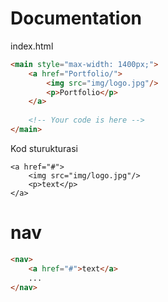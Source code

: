# Documentation

index.html

```html
<main style="max-width: 1400px;">
	<a href="Portfolio/">
		<img src="img/logo.jpg"/>
		<p>Portfolio</p>
	</a>
	
	<!-- Your code is here -->
</main>
```

Kod sturukturasi

```
<a href="#">
	<img src="img/logo.jpg"/>
	<p>text</p>
</a>
```

# nav

```html
<nav>
	<a href="#">text</a>
	...
</nav>
```
